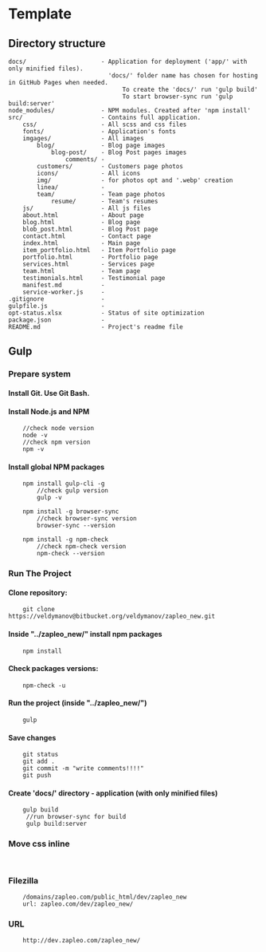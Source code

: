 # Template

## Directory structure

```
docs/                     - Application for deployment ('app/' with only minified files).
                            'docs/' folder name has chosen for hosting in GitHub Pages when needed.
                                To create the 'docs/' run 'gulp build'
                                To start browser-sync run 'gulp build:server'                          
node_modules/             - NPM modules. Created after 'npm install'
src/                      - Contains full application.
    css/                  - All scss and css files
    fonts/                - Application's fonts
    imgages/              - All images
        blog/             - Blog page images
            blog-post/    - Blog Post pages images
                comments/ -
        customers/        - Customers page photos
        icons/            - All icons
        img/              - for photos opt and '.webp' creation 
        linea/            -
        team/             - Team page photos
            resume/       - Team's resumes
    js/                   - All js files
    about.html            - About page
    blog.html             - Blog page
    blob_post.html        - Blog Post page
    contact.html          - Contact page    
    index.html            - Main page
    item_portfolio.html   - Item Portfolio page
    portfolio.html        - Portfolio page
    services.html         - Services page
    team.html             - Team page
    testimonials.html     - Testimonial page
    manifest.md           -
    service-worker.js     -   
.gitignore                - 
gulpfile.js               -
opt-status.xlsx           - Status of site optimization 
package.json              - 
README.md                 - Project's readme file
```

## Gulp
###  Prepare system
#### Install Git. Use Git Bash.
#### Install Node.js and NPM
```
    //check node version
    node -v
    //check npm version
    npm -v 
```
#### Install global NPM packages 
```
    npm install gulp-cli -g
        //check gulp version
        gulp -v
    
	npm install -g browser-sync	
        //check browser-sync version
        browser-sync --version 
	
    npm install -g npm-check
        //check npm-check version
        npm-check --version	 
```

### Run The Project
#### Clone repository:
```
    git clone https://veldymanov@bitbucket.org/veldymanov/zapleo_new.git
```
#### Inside "../zapleo_new/" install npm packages
````
    npm install
````
#### Check packages versions:
```
    npm-check -u
```
#### Run the project (inside "../zapleo_new/")
````
    gulp
````
#### Save changes
````
    git status
    git add .
    git commit -m "write comments!!!!"
    git push
````
#### Create 'docs/' directory - application (with only minified files)
````
    gulp build
     //run browser-sync for build
     gulp build:server
````

### Move css inline
````
    
````

### Filezilla
````
	/domains/zapleo.com/public_html/dev/zapleo_new
    url: zapleo.com/dev/zapleo_new/
````

### URL
````
    http://dev.zapleo.com/zapleo_new/
````